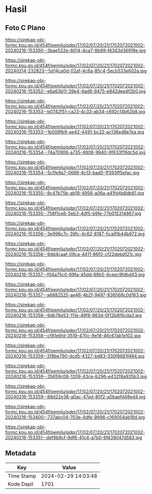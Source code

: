 # Hasil

## Foto C Plano

https://sirekap-obj-formc.kpu.go.id/454f/pemilu/pdpr/17/02/07/20/21/1702072021002-20240216-153350--3bae522e-8014-4ca7-8b99-f4343d36918e.jpg

https://sirekap-obj-formc.kpu.go.id/454f/pemilu/pdpr/17/02/07/20/21/1702072021002-20240214-232823--5d14ca0d-02af-4c6a-85c4-5ecb533e602a.jpg

https://sirekap-obj-formc.kpu.go.id/454f/pemilu/pdpr/17/02/07/20/21/1702072021002-20240216-153352--e6a63b11-39e4-4ad8-9475-e842dee4f2b0.jpg

https://sirekap-obj-formc.kpu.go.id/454f/pemilu/pdpr/17/02/07/20/21/1702072021002-20240216-153353--b0742f51-ca23-4c33-ab34-c692c14b62b8.jpg

https://sirekap-obj-formc.kpu.go.id/454f/pemilu/pdpr/17/02/07/20/21/1702072021002-20240216-153353--1b009fb9-ae42-4491-bc22-ac136ed8e7ea.jpg

https://sirekap-obj-formc.kpu.go.id/454f/pemilu/pdpr/17/02/07/20/21/1702072021002-20240216-153354--74a70906-a735-4908-9940-9f633f19dc5d.jpg

https://sirekap-obj-formc.kpu.go.id/454f/pemilu/pdpr/17/02/07/20/21/1702072021002-20240216-153354--5c1fe9a7-0689-4c13-bad0-1f393ff5efac.jpg

https://sirekap-obj-formc.kpu.go.id/454f/pemilu/pdpr/17/02/07/20/21/1702072021002-20240216-153355--8c47b75b-ab18-4958-a06a-a41fd4b8db61.jpg

https://sirekap-obj-formc.kpu.go.id/454f/pemilu/pdpr/17/02/07/20/21/1702072021002-20240216-153355--758f1ce6-5eb3-4df5-b9fe-77b015314867.jpg

https://sirekap-obj-formc.kpu.go.id/454f/pemilu/pdpr/17/02/07/20/21/1702072021002-20240216-153356--3e996c7c-39fc-4c62-8187-5ca91b44b972.jpg

https://sirekap-obj-formc.kpu.go.id/454f/pemilu/pdpr/17/02/07/20/21/1702072021002-20240216-153356--9dd4caaf-09ca-4411-86f0-cf22debd121c.jpg

https://sirekap-obj-formc.kpu.go.id/454f/pemilu/pdpr/17/02/07/20/21/1702072021002-20240216-153357--f04a75c0-69fa-45dd-89b5-4ceec9fdbd43.jpg

https://sirekap-obj-formc.kpu.go.id/454f/pemilu/pdpr/17/02/07/20/21/1702072021002-20240216-153357--a6882525-ae46-4b2f-9497-836568c0d163.jpg

https://sirekap-obj-formc.kpu.go.id/454f/pemilu/pdpr/17/02/07/20/21/1702072021002-20240216-153358--9db78e53-111e-49f8-863d-0f12b8f8cda3.jpg

https://sirekap-obj-formc.kpu.go.id/454f/pemilu/pdpr/17/02/07/20/21/1702072021002-20240216-153358--cf81e6fd-3519-470c-9e18-46c67ab1e102.jpg

https://sirekap-obj-formc.kpu.go.id/454f/pemilu/pdpr/17/02/07/20/21/1702072021002-20240216-153359--2f8be790-dcd5-4327-bd83-330f8681f484.jpg

https://sirekap-obj-formc.kpu.go.id/454f/pemilu/pdpr/17/02/07/20/21/1702072021002-20240216-153359--35659c08-1209-43ce-b296-e432f8a935b3.jpg

https://sirekap-obj-formc.kpu.go.id/454f/pemilu/pdpr/17/02/07/20/21/1702072021002-20240216-153359--88d22e38-a0ac-47ad-80f2-a0baefd48ed4.jpg

https://sirekap-obj-formc.kpu.go.id/454f/pemilu/pdpr/17/02/07/20/21/1702072021002-20240216-153400--737abc04-703e-4dfe-9998-c169054ab18d.jpg

https://sirekap-obj-formc.kpu.go.id/454f/pemilu/pdpr/17/02/07/20/21/1702072021002-20240216-153351--def9b9cf-9df6-41c4-a7b0-6f439047d583.jpg


## Metadata

| Key        | Value               |
| ---------- | ------------------- |
| Time Stamp | 2024-02-29 14:03:48 |
| Kode Dapil | 1701                |



